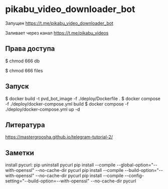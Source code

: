 # pikabu_video_downloader_bot

Запущен https://t.me/pikabu_video_downloader_bot

Заливает через канал https://t.me/pikabu_videos


## Права доступа

$ chmod 666 db

$ chmod 666 files


## Запуск
 $ docker build -t pvd_bot_image -f ./deploy/Dockerfile .
 $ docker compose -f ./deploy/docker-compose.yml build
 $ docker compose -f ./deploy/docker-compose.yml up -d

## Литература

https://mastergroosha.github.io/telegram-tutorial-2/


## Заметки
install pycurl: 
pip uninstall pycurl
pip install --compile --global-option="--with-openssl" --no-cache-dir pycurl 
pip install --compile --build-option="--with-openssl" --no-cache-dir pycurl 
pip install --compile --config-setting="--build-option=--with-openssl" --no-cache-dir pycurl 
